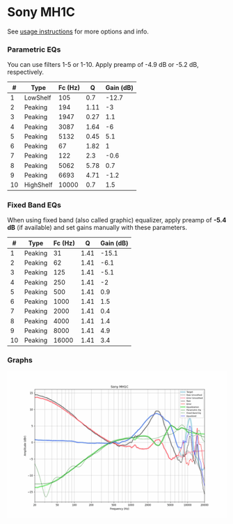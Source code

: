 # Sony MH1C
See [usage instructions](https://github.com/jaakkopasanen/AutoEq#usage) for more options and info.

### Parametric EQs
You can use filters 1-5 or 1-10. Apply preamp of -4.9 dB or -5.2 dB, respectively.

|   # | Type      |   Fc (Hz) |    Q |   Gain (dB) |
|-----|-----------|-----------|------|-------------|
|   1 | LowShelf  |       105 | 0.7  |       -12.7 |
|   2 | Peaking   |       194 | 1.11 |        -3   |
|   3 | Peaking   |      1947 | 0.27 |         1.1 |
|   4 | Peaking   |      3087 | 1.64 |        -6   |
|   5 | Peaking   |      5132 | 0.45 |         5.1 |
|   6 | Peaking   |        67 | 1.82 |         1   |
|   7 | Peaking   |       122 | 2.3  |        -0.6 |
|   8 | Peaking   |      5062 | 5.78 |         0.7 |
|   9 | Peaking   |      6693 | 4.71 |        -1.2 |
|  10 | HighShelf |     10000 | 0.7  |         1.5 |

### Fixed Band EQs
When using fixed band (also called graphic) equalizer, apply preamp of **-5.4 dB** (if available) and set gains manually with these parameters.

|   # | Type    |   Fc (Hz) |    Q |   Gain (dB) |
|-----|---------|-----------|------|-------------|
|   1 | Peaking |        31 | 1.41 |       -15.1 |
|   2 | Peaking |        62 | 1.41 |        -6.1 |
|   3 | Peaking |       125 | 1.41 |        -5.1 |
|   4 | Peaking |       250 | 1.41 |        -2   |
|   5 | Peaking |       500 | 1.41 |         0.9 |
|   6 | Peaking |      1000 | 1.41 |         1.5 |
|   7 | Peaking |      2000 | 1.41 |         0.4 |
|   8 | Peaking |      4000 | 1.41 |         1.4 |
|   9 | Peaking |      8000 | 1.41 |         4.9 |
|  10 | Peaking |     16000 | 1.41 |         3.4 |

### Graphs
![](./Sony%20MH1C.png)
